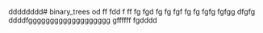 dddddddd# binary_trees
od
ff
fdd
f
ff
fg
fgd
fg
fg
fgf
fg
fg
fgfg
fgfgg
dfgfg
ddddfggggggggggggggggggg
gffffff
fgdddd

